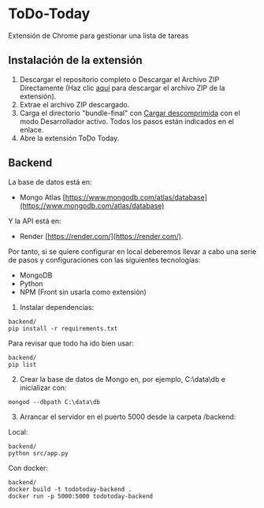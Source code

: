 # ToDo-Today

Extensión de Chrome para gestionar una lista de tareas

## Instalación de la extensión

1. Descargar el repositorio completo o Descargar el Archivo ZIP Directamente (Haz clic [aquí](bundle-final.zip) para descargar el archivo ZIP de la extensión).
2. Extrae el archivo ZIP descargado.
3. Carga el directorio "bundle-final" con [Cargar descomprimida](https://developer.chrome.com/docs/extensions/mv3/getstarted/development-basics/#load-unpacked) con el modo Desarrollador activo. Todos los pasos están indicados en el enlace.
4. Abre la extensión ToDo Today.

## Backend

La base de datos está en:

- Mongo Atlas [https://www.mongodb.com/atlas/database](https://www.mongodb.com/atlas/database)

Y la API está en:

- Render [https://render.com/](https://render.com/).

Por tanto, si se quiere configurar en local deberemos llevar a cabo una serie de pasos y configuraciones con las siguientes tecnologías:

- MongoDB
- Python
- NPM (Front sin usarla como extensión)

1. Instalar dependencias:

```
backend/
pip install -r requirements.txt
```

Para revisar que todo ha ido bien usar:

```
backend/
pip list
```

2. Crear la base de datos de Mongo en, por ejemplo, C:\data\db e inicializar con:

```
mongod --dbpath C:\data\db
```

3. Arrancar el servidor en el puerto 5000 desde la carpeta /backend:

Local:

```
backend/
python src/app.py
```

Con docker:

```
backend/
docker build -t todotoday-backend .
docker run -p 5000:5000 todotoday-backend
```
